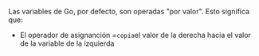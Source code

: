 Las variables de Go, por defecto, son operadas "por valor". Esto significa que:
- El operador de asignanción =``` copia ```el valor de la derecha hacia el valor de la variable de la izquierda 
